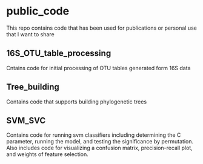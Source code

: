 # public_code
This repo contains code that has been used for publications or personal use that I want to share
## 16S_OTU_table_processing
Cntains code for initial processing of OTU tables generated form 16S data 
## Tree_building
Contains code that supports building phylogenetic trees
## SVM_SVC
Contains code for running svm classifiers including determining the C parameter, running the model, and testing the significance by permutation. 
Also includes code for visualizing a confusion matrix, precision-recall plot, and weights of feature selection. 
